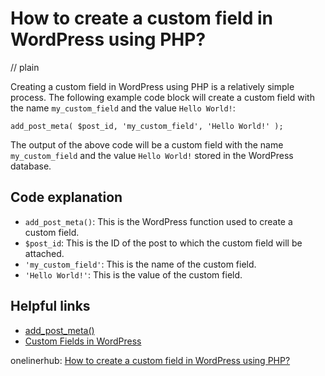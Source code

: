 # How to create a custom field in WordPress using PHP?
// plain

Creating a custom field in WordPress using PHP is a relatively simple process. The following example code block will create a custom field with the name `my_custom_field` and the value `Hello World!`:

```
add_post_meta( $post_id, 'my_custom_field', 'Hello World!' );
```

The output of the above code will be a custom field with the name `my_custom_field` and the value `Hello World!` stored in the WordPress database.

## Code explanation


- `add_post_meta()`: This is the WordPress function used to create a custom field.
- `$post_id`: This is the ID of the post to which the custom field will be attached.
- `'my_custom_field'`: This is the name of the custom field.
- `'Hello World!'`: This is the value of the custom field.

## Helpful links

- [add_post_meta()](https://developer.wordpress.org/reference/functions/add_post_meta/)
- [Custom Fields in WordPress](https://www.wpbeginner.com/beginners-guide/custom-fields-wordpress/)

onelinerhub: [How to create a custom field in WordPress using PHP?](https://onelinerhub.com/php-wordpress/how-to-create-a-custom-field-in-wordpress-using-php)